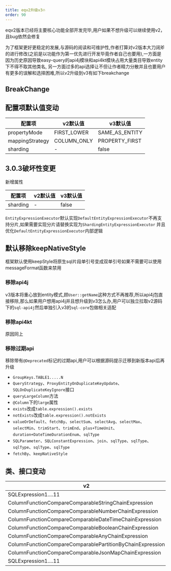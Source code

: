 ```yaml
---
title: eqv2升级v3🔥
order: 90
---
```


eqv2版本已经将主要核心功能全部开发完毕,用户如果不想升级可以继续使用v2，且bug依然会修复

为了框架更好更稳定的发展,与源码的阅读和可维护性,作者打算对v2版本大刀阔斧的进行修改(之前是以功能作为第一优先进行开发毕竟作者自己也要用),一方面是因为历史原因导致easy-query的api4j模块和api4kt模块占用大量类目导致entity下不得不取其他类名,
另一方面过多的api选择让不但让作者精力分散并且也要用户有更多的误解和选择困难,所以v2升级到v3有如下breakchange

## BreakChange


## 配置项默认值变动

配置项  | v2默认值  | v3默认值
---  | --- | --- 
propertyMode  | FIRST_LOWER | SAME_AS_ENTITY 
mappingStrategy  | COLUMN_ONLY | PROPERTY_FIRST 
sharding  | - | false  

## 3.0.3破坏性变更

新增属性

配置项  | v2默认值  | v3默认值
---  | --- | --- 
sharding  | - | false  

`EntityExpressionExecutor`默认实现`DefaultEntityExpressionExecutor`不再支持分片,如果需要实现分片请替换实现为`ShardingEntityExpressionExecutor`
并且优化`DefaultEntityExpressionExecutor`内部逻辑


## 默认移除keepNativeStyle
框架默认使用keepStyle将原生sql片段单引号变成双单引号如果不需要可以使用messageFormat函数来禁用

### 移除api4j
v3版本将重心放到entity模式,顾`User::getName`这种方式不再推荐,所以api4j包直接移除,那么如果用户想用api4j并且想升级到v3怎么办,用户可以独立拉取v2源码下的`sql-api4j`然后单独引入v3的`sql-core`包做相关适配

### 移除api4kt
原因同上


### 移除过期api
移除带有`@Deprecated`标记的过期api,用户可以根据源码提示迁移到新版本api后再升级
- `GroupKeys.TABLE1.....N`
- `QueryStrategy`、`ProxyEntityOnDuplicateKeyUpdate`、`SQLOnDuplicateKeyIgnore`接口
- `queryLargeColumn`方法
- `@Column`下的`large`属性
- `exists`改成`table.expression().exists`
- `notExists`改成`table.expression().notExists`
- `valueOrDefault`、`fetchBy`、`selectSum`、`selectAvg`、`selectMax`、`selectMin`、`trimStart`、`trimEnd`、`plus+TimeUnit`、`duration+DateTimeDurationEnum`、`sqlType`
- `SQLParameter`、`SQLConstantExpression`、`join`、`sqlType`、`sqlType`、`sqlType`、`sqlType`、`sqlType`
- `fetchBy`、`keepNativeStyle`



## 类、接口变动

v2  | v3  
---  | --- 
SQLExpression1....11  | SQLActionExpression1....11
ColumnFunctionCompareComparableStringChainExpression  | StringTypeExpression
ColumnFunctionCompareComparableNumberChainExpression  | NumberTypeExpression
ColumnFunctionCompareComparableDateTimeChainExpression  | DateTimeTypeExpression
ColumnFunctionCompareComparableBooleanChainExpression  | BooleanTypeExpression
ColumnFunctionCompareComparableAnyChainExpression  | AnyTypeExpression
ColumnFunctionCompareComparablePartitionByChainExpression  | PartitionByTypeExpression
ColumnFunctionCompareComparableJsonMapChainExpression  | JsonMapTypeExpression
SQLExpression1....11  | SQLActionExpression1....11

